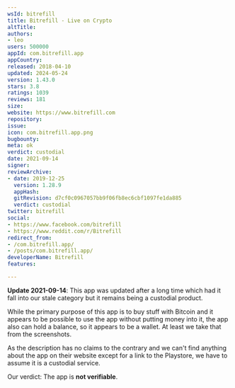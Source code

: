 ```yaml
---
wsId: bitrefill
title: Bitrefill - Live on Crypto
altTitle: 
authors:
- leo
users: 500000
appId: com.bitrefill.app
appCountry: 
released: 2018-04-10
updated: 2024-05-24
version: 1.43.0
stars: 3.8
ratings: 1039
reviews: 181
size: 
website: https://www.bitrefill.com
repository: 
issue: 
icon: com.bitrefill.app.png
bugbounty: 
meta: ok
verdict: custodial
date: 2021-09-14
signer: 
reviewArchive:
- date: 2019-12-25
  version: 1.28.9
  appHash: 
  gitRevision: d7cf0c0967057bb9f06fb8ec6cbf1097fe1da885
  verdict: custodial
twitter: bitrefill
social:
- https://www.facebook.com/bitrefill
- https://www.reddit.com/r/Bitrefill
redirect_from:
- /com.bitrefill.app/
- /posts/com.bitrefill.app/
developerName: Bitrefill
features: 

---
```


**Update 2021-09-14**: This app was updated after a long time which had it fall
into our stale category but it remains being a custodial product.

While the primary purpose of this app is to buy stuff with Bitcoin and it appears
to be possible to use the app without putting money into it, the app also can
hold a balance, so it appears to be a wallet. At least we take that from the
screenshots.

As the description has no claims to the contrary and we can't find anything about
the app on their website except for a link to the Playstore, we have to assume
it is a custodial service.

Our verdict: The app is **not verifiable**.
